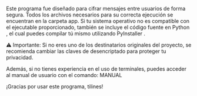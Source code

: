 Este programa fue diseñado para cifrar mensajes entre usuarios de forma segura. Todos los archivos necesarios para su correcta ejecución se encuentran en la carpeta app.
Si tu sistema operativo no es compatible con el ejecutable proporcionado, también se incluye el código fuente en Python , el cual puedes compilar tú mismo utilizando PyInstaller .

⚠️ Importante:
Si no eres uno de los destinatarios originales del proyecto, se recomienda cambiar las claves de desencriptado para proteger tu privacidad.

Además, si no tienes experiencia en el uso de terminales, puedes acceder al manual de usuario con el comando:
MANUAL

¡Gracias por usar este programa, tilines!
